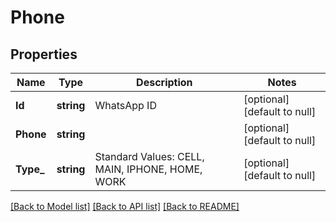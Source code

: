 # Phone

## Properties
Name | Type | Description | Notes
------------ | ------------- | ------------- | -------------
**Id** | **string** | WhatsApp ID | [optional] [default to null]
**Phone** | **string** |  | [optional] [default to null]
**Type_** | **string** | Standard Values: CELL, MAIN, IPHONE, HOME, WORK | [optional] [default to null]

[[Back to Model list]](../README.md#documentation-for-models) [[Back to API list]](../README.md#documentation-for-api-endpoints) [[Back to README]](../README.md)

